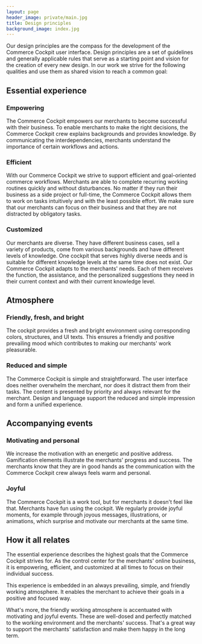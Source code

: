 ```yaml
---
layout: page
header_image: private/main.jpg
title: Design principles
background_image: index.jpg
---
```


Our design principles are the compass for the development of the Commerce Cockpit user interface.
Design principles are a set of guidelines and generally applicable rules that serve as a starting point and vision for the creation of every new design.
In our work we strive for the following qualities and use them as shared vision to reach a common goal:

## Essential experience

### Empowering

The Commerce Cockpit empowers our merchants to become successful with their business.
To enable merchants to make the right decisions, the Commerce Cockpit crew explains backgrounds and provides knowledge.
By communicating the interdependencies, merchants understand the importance of certain workflows and actions.

### Efficient

With our Commerce Cockpit we strive to support efficient and goal-oriented commerce workflows.
Merchants are able to complete recurring working routines quickly and without disturbances.
No matter if they run their business as a side project or full-time, the Commerce Cockpit allows them to work on tasks intuitively and with the least possible effort.
We make sure that our merchants can focus on their business and that they are not distracted by obligatory tasks.

### Customized

Our merchants are diverse.
They have different business cases, sell a variety of products, come from various backgrounds and have different levels of knowledge.
One cockpit that serves highly diverse needs and is suitable for different knowledge levels at the same time does not exist.
Our Commerce Cockpit adapts to the merchants' needs.
Each of them receives the function, the assistance, and the personalized suggestions they need in their current context and with their current knowledge level.

## Atmosphere

### Friendly, fresh, and bright

The cockpit provides a fresh and bright environment using corresponding colors, structures, and UI texts.
This ensures a friendly and positive prevailing mood which contributes to making our merchants' work pleasurable.

### Reduced and simple

The Commerce Cockpit is simple and straightforward.
The user interface does neither overwhelm the merchant, nor does it distract them from their tasks.
The content is presented by priority and always relevant for the merchant.
Design and language support the reduced and simple impression and form a unified experience. 

## Accompanying events

### Motivating and personal

We increase the motivation with an energetic and positive address.
Gamification elements illustrate the merchants' progress and success.
The merchants know that they are in good hands as the communication with the Commerce Cockpit crew always feels warm and personal.

### Joyful

The Commerce Cockpit is a work tool, but for merchants it doesn't feel like that.
Merchants have fun using the cockpit.
We regularly provide joyful moments, for example through joyous messages, illustrations, or animations, which surprise and motivate our merchants at the same time.

## How it all relates

The essential experience describes the highest goals that the Commerce Cockpit strives for.
As the control center for the merchants' online business, it is empowering, efficient, and customized at all times to focus on their individual success.

This experience is embedded in an always prevailing, simple, and friendly working atmosphere.
It enables the merchant to achieve their goals in a positive and focused way.

What's more, the friendly working atmosphere is accentuated with motivating and joyful events.
These are well-dosed and perfectly matched to the working environment and the merchants' success.
That's a great way to support the merchants' satisfaction and make them happy in the long term. 